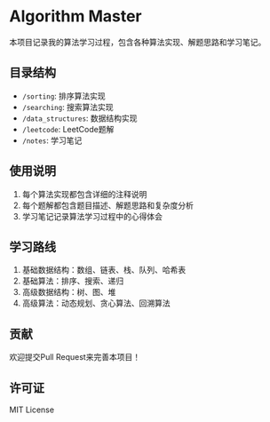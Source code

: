 # Algorithm Master

本项目记录我的算法学习过程，包含各种算法实现、解题思路和学习笔记。

## 目录结构

- `/sorting`: 排序算法实现
- `/searching`: 搜索算法实现
- `/data_structures`: 数据结构实现
- `/leetcode`: LeetCode题解
- `/notes`: 学习笔记

## 使用说明

1. 每个算法实现都包含详细的注释说明
2. 每个题解都包含题目描述、解题思路和复杂度分析
3. 学习笔记记录算法学习过程中的心得体会

## 学习路线

1. 基础数据结构：数组、链表、栈、队列、哈希表
2. 基础算法：排序、搜索、递归
3. 高级数据结构：树、图、堆
4. 高级算法：动态规划、贪心算法、回溯算法

## 贡献

欢迎提交Pull Request来完善本项目！

## 许可证

MIT License